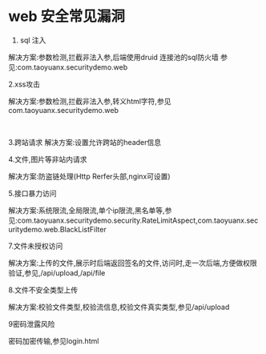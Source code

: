 # web 安全常见漏洞

1. sql 注入 </br>

解决方案:参数检测,拦截非法入参,后端使用druid 连接池的sql防火墙
参见:com.taoyuanx.securitydemo.web

2.xss攻击 </br>

解决方案:参数检测,拦截非法入参,转义html字符,参见com.taoyuanx.securitydemo.web

</br>

3.跨站请求
解决方案:设置允许跨站的header信息

4.文件,图片等非站内请求

解决方案:防盗链处理(Http Rerfer头部,nginx可设置)

5.接口暴力访问

解决方案:系统限流,全局限流,单个ip限流,黑名单等,参见:com.taoyuanx.securitydemo.security.RateLimitAspect,com.taoyuanx.securitydemo.web.BlackListFilter

7.文件未授权访问

解决方案:上传的文件,展示时后端返回签名的文件,访问时,走一次后端,方便做权限验证,参见,/api/upload,/api/file


8.文件不安全类型上传

解决方案:校验文件类型,校验流信息,校验文件真实类型,参见/api/upload

9密码泄露风险

密码加密传输,参见login.html


